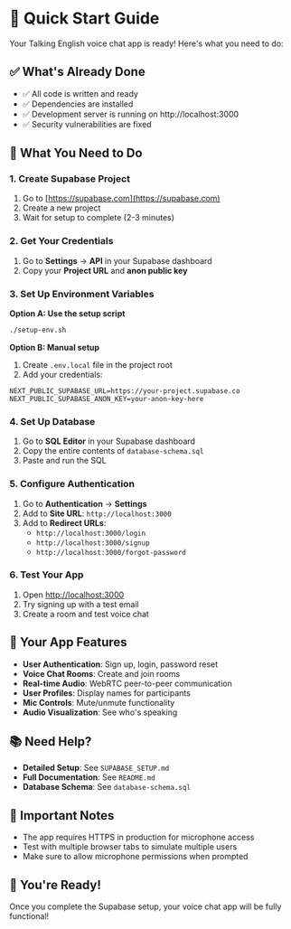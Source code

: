 # 🚀 Quick Start Guide

Your Talking English voice chat app is ready! Here's what you need to do:

## ✅ What's Already Done

- ✅ All code is written and ready
- ✅ Dependencies are installed
- ✅ Development server is running on http://localhost:3000
- ✅ Security vulnerabilities are fixed

## 🔧 What You Need to Do

### 1. Create Supabase Project
1. Go to [https://supabase.com](https://supabase.com)
2. Create a new project
3. Wait for setup to complete (2-3 minutes)

### 2. Get Your Credentials
1. Go to **Settings** → **API** in your Supabase dashboard
2. Copy your **Project URL** and **anon public key**

### 3. Set Up Environment Variables
**Option A: Use the setup script**
```bash
./setup-env.sh
```

**Option B: Manual setup**
1. Create `.env.local` file in the project root
2. Add your credentials:
```env
NEXT_PUBLIC_SUPABASE_URL=https://your-project.supabase.co
NEXT_PUBLIC_SUPABASE_ANON_KEY=your-anon-key-here
```

### 4. Set Up Database
1. Go to **SQL Editor** in your Supabase dashboard
2. Copy the entire contents of `database-schema.sql`
3. Paste and run the SQL

### 5. Configure Authentication
1. Go to **Authentication** → **Settings**
2. Add to **Site URL**: `http://localhost:3000`
3. Add to **Redirect URLs**:
   - `http://localhost:3000/login`
   - `http://localhost:3000/signup`
   - `http://localhost:3000/forgot-password`

### 6. Test Your App
1. Open [http://localhost:3000](http://localhost:3000)
2. Try signing up with a test email
3. Create a room and test voice chat

## 🎯 Your App Features

- **User Authentication**: Sign up, login, password reset
- **Voice Chat Rooms**: Create and join rooms
- **Real-time Audio**: WebRTC peer-to-peer communication
- **User Profiles**: Display names for participants
- **Mic Controls**: Mute/unmute functionality
- **Audio Visualization**: See who's speaking

## 📚 Need Help?

- **Detailed Setup**: See `SUPABASE_SETUP.md`
- **Full Documentation**: See `README.md`
- **Database Schema**: See `database-schema.sql`

## 🚨 Important Notes

- The app requires HTTPS in production for microphone access
- Test with multiple browser tabs to simulate multiple users
- Make sure to allow microphone permissions when prompted

## 🎉 You're Ready!

Once you complete the Supabase setup, your voice chat app will be fully functional! 
